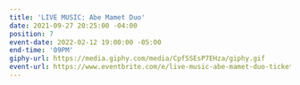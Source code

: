 ```yaml
---
title: 'LIVE MUSIC: Abe Mamet Duo'
date: 2021-09-27 20:25:00 -04:00
position: 7
event-date: 2022-02-12 19:00:00 -05:00
end-time: '09PM'
giphy-url: https://media.giphy.com/media/CpfSSEsP7EHza/giphy.gif
event-url: https://www.eventbrite.com/e/live-music-abe-mamet-duo-tickets-243121772767
---
```


